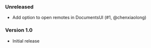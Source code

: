 ### Unreleased

* Add option to open remotes in DocumentsUI (#1, @chenxiaolong)

### Version 1.0

* Initial release
